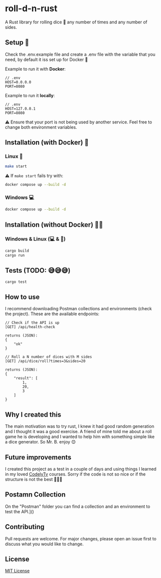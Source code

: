 # roll-d-n-rust
A Rust library for rolling dice 🎲 any number of times and any number of sides.

## Setup 📗
Check the .env.example file and create a .env file with the variable that you need, by default it iss set up for Docker 🐳

Example to run it with **Docker**:
```
// .env
HOST=0.0.0.0
PORT=8080
```

Example to run it **locally**:
```
// .env
HOST=127.0.0.1
PORT=8080
```

⚠️ Ensure that your port is not being used by another service.
Feel free to change both environment variables.

## Installation (with Docker) 🐳

### Linux 🐧
```bash
make start
```

⚠️ If `make start` fails try with:
```bash
docker compose up --build -d
```

### Windows 💻
```bash
docker compose up --build -d
```

## Installation (without Docker) 🚫🐳
### Windows & Linux (💻 & 🐧)
```bash
cargo build
cargo run
```

## Tests (TODO: 😅😅😅)
```bash
cargo test
```

## How to use
I recommend downloading Postman collections and environments (check the project).
These are the available endpoints:
```
// Check if the API is up
[GET] /api/health-check

returns (JSON):
{
    "ok"
}

// Roll a N number of dices with M sides 
[GET] /api/dice/roll?times=3&sides=20

returns (JSON):
{
    "result": [
        1,
        20,
        3
    ] 
}
```

## Why I created this
The main motivation was to try rust, I knew it had good random generation and I thought it was a good exercise.
A friend of mine told me about a roll game he is developing and I wanted to help him with something simple like a dice generator.
So Mr. B. enjoy 😊

## Future improvements
I created this project as a test in a couple of days and using things I learned in my loved <a href="https://codely.com/">CodelyTv</a> courses.
Sorry if the code is not so nice or if the structure is not the best 🙏🙏🙏

## Postamn Collection
On the "Postman" folder you can find a collection and an environment to test the API.]()

## Contributing
Pull requests are welcome. For major changes, please open an issue first to discuss what you would like to change.

## License
<a href="https://opensource.org/licenses/MIT">MIT License</a>